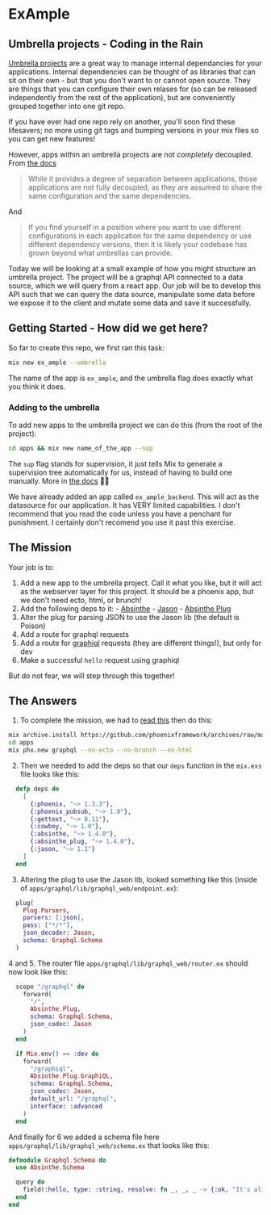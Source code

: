 # ExAmple

## Umbrella projects - Coding in the Rain

[Umbrella projects](https://8thlight.com/blog/georgina-mcfadyen/2017/05/01/elixir-umbrella-projects.html) are a great way to manage internal dependancies for your applications. Internal dependencies can be thought of as libraries that can sit on their own - but that you don't want to or cannot open source. They are things that you can configure their own relases for (so can be released independently from the rest of the application), but are conveniently grouped together into one git repo.

If you have ever had one repo rely on another, you'll soon find these lifesavers; no more using git tags and bumping versions in your mix files so you can get new features!

However, apps within an umbrella projects are not _completely_ decoupled. From [the docs](https://elixir-lang.org/getting-started/mix-otp/dependencies-and-umbrella-projects.html#dont-drink-the-kool-aid)

> While it provides a degree of separation between applications, those applications are not fully decoupled, as they are assumed to share the same configuration and the same dependencies.

And

> If you find yourself in a position where you want to use different configurations in each application for the same dependency or use different dependency versions, then it is likely your codebase has grown beyond what umbrellas can provide.

Today we will be looking at a small example of how you might structure an umbrella project. The project will be a graphql API connected to a data source, which we will query from a react app. Our job will be to develop this API such that we can query the data source, manipulate some data before we expose it to the client and mutate some data and save it successfully.

## Getting Started - How did we get here?


So far to create this repo, we first ran this task:

```sh
mix new ex_ample --umbrella
```

The name of the app is `ex_ample`, and the umbrella flag does exactly what you think it does.


### Adding to the umbrella


To add new apps to the umbrella project we can do this (from the root of the project):

```sh
cd apps && mix new name_of_the_app --sup
```

The `sup` flag stands for supervision, it just tells Mix to generate a supervision tree automatically for us, instead of having to build one manually. More in [the docs](https://elixir-lang.org/getting-started/mix-otp/dependencies-and-umbrella-projects.html#dont-drink-the-kool-aid) 👩‍⚕️


We have already added an app called `ex_ample_backend`. This will act as the datasource for our application. It has VERY limited capabilities. I don't recommend that you read the code unless you have a penchant for punishment. I certainly don't recomend you use it past this exercise.

## The Mission

Your job is to:

  1. Add a new app to the umbrella project. Call it what you like, but it will act as the webserver layer for this project. It should be a phoenix app, but we don't need ecto, html, or brunch!
  2. Add the following deps to it:
    - [Absinthe](https://github.com/absinthe-graphql/absinthe)
    - [Jason](https://github.com/michalmuskala/jason)
    - [Absinthe Plug](https://github.com/absinthe-graphql/absinthe_plug)
  3. Alter the plug for parsing JSON to use the Jason lib (the default is Poison)
  4. Add a route for graphql requests
  5. Add a route for [graphiql](https://github.com/graphql/graphiql) requests (they are different things!), but only for dev
  6. Make a successful `hello` request using graphiql

But do not fear, we will step through this together!

## The Answers

1. To complete the mission, we had to [read this](https://hexdocs.pm/phoenix/up_and_running.html) then do this:

```sh
mix archive.install https://github.com/phoenixframework/archives/raw/master/phx_new.ez
cd apps
mix phx.new graphql --no-ecto --no-brunch --no-html
```

2. Then we needed to add the deps so that our `deps` function in the `mix.exs` file looks like this:

```elixir
  defp deps do
    [
      {:phoenix, "~> 1.3.3"},
      {:phoenix_pubsub, "~> 1.0"},
      {:gettext, "~> 0.11"},
      {:cowboy, "~> 1.0"},
      {:absinthe, "~> 1.4.0"},
      {:absinthe_plug, "~> 1.4.0"},
      {:jason, "~> 1.1"}
    ]
  end
```

3. Altering the plug to use the Jason lib, looked something like this (inside of `apps/graphql/lib/graphql_web/endpoint.ex`):

```elixir
  plug(
    Plug.Parsers,
    parsers: [:json],
    pass: ["*/*"],
    json_decoder: Jason,
    schema: Graphql.Schema
  )
```

4 and 5. The router file `apps/graphql/lib/graphql_web/router.ex` should now look like this:

```elixir
  scope "/graphql" do
    forward(
      "/",
      Absinthe.Plug,
      schema: Graphql.Schema,
      json_codec: Jason
    )
  end

  if Mix.env() == :dev do
    forward(
      "/graphiql",
      Absinthe.Plug.GraphiQL,
      schema: Graphql.Schema,
      json_codec: Jason,
      default_url: "/graphql",
      interface: :advanced
    )
  end
```

And finally for 6 we added a schema file here `apps/graphql/lib/graphql_web/schema.ex` that looks like this:

```elixir
defmodule Graphql.Schema do
  use Absinthe.Schema

  query do
    field(:hello, type: :string, resolve: fn _, _, _ -> {:ok, "It's alive"} end)
  end
end

```


